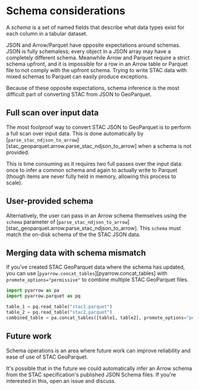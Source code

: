 # Schema considerations

A _schema_ is a set of named fields that describe what data types exist for each column in a tabular dataset.

JSON and Arrow/Parquet have opposite expectations around schemas. JSON is fully schemaless; every object in a JSON array may have a completely different schema. Meanwhile Arrow and Parquet require a strict schema upfront, and it is impossible for a row in an Arrow table or Parquet file to not comply with the upfront schema. Trying to write STAC data with mixed schemas to Parquet can easily produce exceptions.

Because of these opposite expectations, schema inference is the most difficult part of converting STAC from JSON to GeoParquet.

## Full scan over input data

The most foolproof way to convert STAC JSON to GeoParquet is to perform a full scan over input data. This is done automatically by [`parse_stac_ndjson_to_arrow`][stac_geoparquet.arrow.parse_stac_ndjson_to_arrow] when a schema is not provided.

This is time consuming as it requires two full passes over the input data: once to infer a common schema and again to actually write to Parquet (though items are never fully held in memory, allowing this process to scale).

## User-provided schema

Alternatively, the user can pass in an Arrow schema themselves using the `schema` parameter of [`parse_stac_ndjson_to_arrow`][stac_geoparquet.arrow.parse_stac_ndjson_to_arrow]. This `schema` must match the on-disk schema of the the STAC JSON data.

## Merging data with schema mismatch

If you've created STAC GeoParquet data where the schema has updated, you can use [`pyarrow.concat_tables`][pyarrow.concat_tables] with `promote_options="permissive"` to combine multiple STAC GeoParquet files.

```py
import pyarrow as pa
import pyarrow.parquet as pq

table_1 = pq.read_table("stac1.parquet")
table_2 = pq.read_table("stac2.parquet")
combined_table = pa.concat_tables([table1, table2], promote_options="permissive")
```

## Future work

Schema operations is an area where future work can improve reliability and ease of use of STAC GeoParquet.

It's possible that in the future we could automatically infer an Arrow schema from the STAC specification's published JSON Schema files. If you're interested in this, open an issue and discuss.
